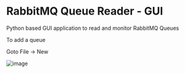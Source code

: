 # RabbitMQ Queue Reader - GUI
Python based GUI application to read and monitor RabbitMQ Queues

To add a queue

Goto File -> New

![image](https://user-images.githubusercontent.com/52450550/78880134-90a7d500-7a72-11ea-96b1-5a68b7808e6b.png)

